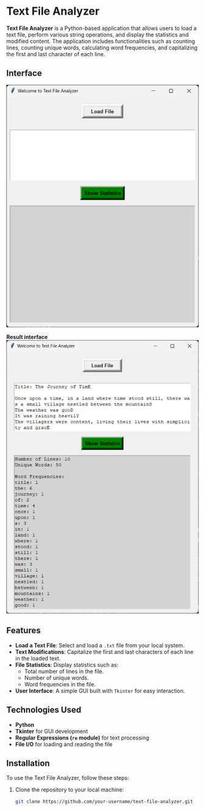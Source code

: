 # Text File Analyzer

**Text File Analyzer** is a Python-based application that allows users to load a text file, perform various string operations, and display the statistics and modified content. The application includes functionalities such as counting lines, counting unique words, calculating word frequencies, and capitalizing the first and last character of each line.

## Interface
![alt text](\assets\image.png)

**Result interface**
![alt text](\assets\image2.png)

## Features

- **Load a Text File**: Select and load a `.txt` file from your local system.
- **Text Modifications**: Capitalize the first and last characters of each line in the loaded text.
- **File Statistics**: Display statistics such as:
  - Total number of lines in the file.
  - Number of unique words.
  - Word frequencies in the file.
- **User Interface**: A simple GUI built with `Tkinter` for easy interaction.

## Technologies Used

- **Python**
- **Tkinter** for GUI development
- **Regular Expressions (`re` module)** for text processing
- **File I/O** for loading and reading the file

## Installation

To use the Text File Analyzer, follow these steps:

1. Clone the repository to your local machine:
   ```bash
   git clone https://github.com/your-username/text-file-analyzer.git
